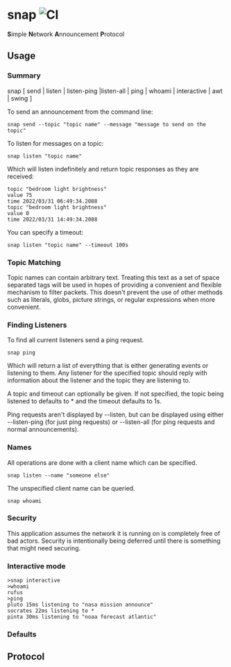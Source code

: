 # snap ![CI](https://github.com/curtcox/snap/actions/workflows/maven.yml/badge.svg)
**S**imple **N**etwork **A**nnouncement **P**rotocol


## Usage

### Summary
snap [ send | listen | listen-ping |listen-all | ping | whoami | interactive | awt | swing ]

To send an announcement from the command line:
```
snap send --topic "topic name" --message "message to send on the topic"
```

To listen for messages on a topic:
```
snap listen "topic name"
```

Which will listen indefinitely and return topic responses as they are received:
```
topic "bedroom light brightness"
value 75
time 2022/03/31 06:49:34.2088
topic "bedroom light brightness"
value 0
time 2022/03/31 14:49:34.2088
```

You can specify a timeout:
```
snap listen "topic name" --timeout 100s
```

### Topic Matching

Topic names can contain arbitrary text. Treating this text as a set of space separated tags will be used in hopes of
providing a convenient and flexible mechanism to filter packets. This doesn't prevent the use of other methods such as
literals, globs, picture strings, or regular expressions when more convenient.

### Finding Listeners
To find all current listeners send a ping request.
```
snap ping
```

Which will return a list of everything that is either generating events or listening to them.
Any listener for the specified topic should reply with information about the listener and the topic they are listening to.

A topic and timeout can optionally be given.
If not specified, the topic being listened to defaults to * and the timeout defaults to 1s.

Ping requests aren't displayed by --listen, but can be displayed using either --listen-ping (for just ping requests)
or --listen-all (for ping requests and normal announcements).

### Names
All operations are done with a client name which can be specified.
```
snap listen --name "someone else"
```

The unspecified client name can be queried.
```
snap whoami
```

### Security
This application assumes the network it is running on is completely free of bad actors.
Security is intentionally being deferred until there is something that might need securing.

### Interactive mode
```
>snap interactive
>whoami
rufus
>ping
pluto 15ms listening to "nasa mission announce"
socrates 22ms listening to *
pinta 30ms listening to "noaa forecast atlantic"
```

### Defaults


## Protocol

